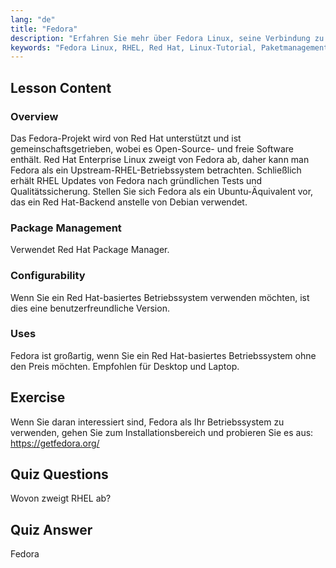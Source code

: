 ```yaml
---
lang: "de"
title: "Fedora"
description: "Erfahren Sie mehr über Fedora Linux, seine Verbindung zu RHEL und das Paketmanagement. Entdecken Sie, warum Fedora ein großartiges kostenloses Red Hat-basiertes Betriebssystem für Anfänger und Desktops ist."
keywords: "Fedora Linux, RHEL, Red Hat, Linux-Tutorial, Paketmanagement, Linux für Anfänger, Linux-Anleitung, kostenloses Betriebssystem"
---
```


## Lesson Content

### Overview

Das Fedora-Projekt wird von Red Hat unterstützt und ist gemeinschaftsgetrieben, wobei es Open-Source- und freie Software enthält. Red Hat Enterprise Linux zweigt von Fedora ab, daher kann man Fedora als ein Upstream-RHEL-Betriebssystem betrachten. Schließlich erhält RHEL Updates von Fedora nach gründlichen Tests und Qualitätssicherung. Stellen Sie sich Fedora als ein Ubuntu-Äquivalent vor, das ein Red Hat-Backend anstelle von Debian verwendet.

### Package Management

Verwendet Red Hat Package Manager.

### Configurability

Wenn Sie ein Red Hat-basiertes Betriebssystem verwenden möchten, ist dies eine benutzerfreundliche Version.

### Uses

Fedora ist großartig, wenn Sie ein Red Hat-basiertes Betriebssystem ohne den Preis möchten. Empfohlen für Desktop und Laptop.

## Exercise

Wenn Sie daran interessiert sind, Fedora als Ihr Betriebssystem zu verwenden, gehen Sie zum Installationsbereich und probieren Sie es aus: <https://getfedora.org/>

## Quiz Questions

Wovon zweigt RHEL ab?

## Quiz Answer

Fedora
